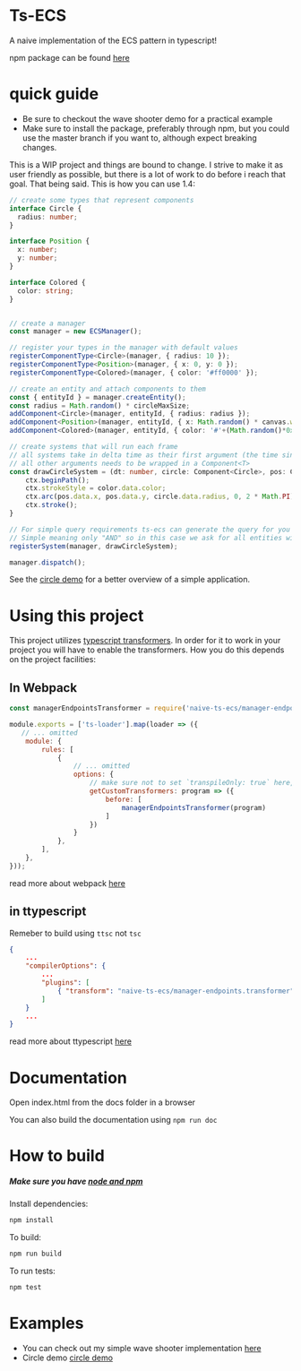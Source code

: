 # Ts-ECS
A naive implementation of the ECS pattern in typescript!

npm package can be found [here](https://www.npmjs.com/package/naive-ts-ecs)

# quick guide

- Be sure to checkout the wave shooter demo for a practical example
- Make sure to install the package, preferably through npm, but you could use the master branch if you want to, although expect breaking changes.

This is a WIP project and things are bound to change. I strive to make it as user friendly as possible, but there is a lot of work to do before i reach that goal. That being said. This is how you can use 1.4:

```typescript
// create some types that represent components
interface Circle {
  radius: number;
}

interface Position {
  x: number;
  y: number;
}

interface Colored {
  color: string;
}


// create a manager
const manager = new ECSManager();

// register your types in the manager with default values
registerComponentType<Circle>(manager, { radius: 10 });
registerComponentType<Position>(manager, { x: 0, y: 0 });
registerComponentType<Colored>(manager, { color: '#ff0000' });

// create an entity and attach components to them
const { entityId } = manager.createEntity();
const radius = Math.random() * circleMaxSize;
addComponent<Circle>(manager, entityId, { radius: radius });
addComponent<Position>(manager, entityId, { x: Math.random() * canvas.width, y: Math.random() * canvas.height });
addComponent<Colored>(manager, entityId, { color: '#'+(Math.random()*0xFFFFFF<<0).toString(16) });

// create systems that will run each frame 
// all systems take in delta time as their first argument (the time since last frame)
// all other arguments needs to be wrapped in a Component<T>
const drawCircleSystem = (dt: number, circle: Component<Circle>, pos: Component<Position>, color: Component<Colored>) => {
    ctx.beginPath();
    ctx.strokeStyle = color.data.color;
    ctx.arc(pos.data.x, pos.data.y, circle.data.radius, 0, 2 * Math.PI);
    ctx.stroke();
}

// For simple query requirements ts-ecs can generate the query for you base on your system
// Simple meaning only "AND" so in this case we ask for all entities with circle and position and color
registerSystem(manager, drawCircleSystem);

manager.dispatch();
```

See the [circle demo](https://github.com/Avokadoen/ts-ecs-circles-demo) for a better overview of a simple application.

# Using this project
This project utilizes [typescript transformers](https://github.com/madou/typescript-transformer-handbook). In order for it to work in your project you will have to enable the transformers. How you do this depends on the project facilities:

## In Webpack
```js
const managerEndpointsTransformer = require('naive-ts-ecs/manager-endpoints.transformer').default; // <--

module.exports = ['ts-loader'].map(loader => ({
   // ... omitted
    module: {
        rules: [
            {
                // ... omitted
                options: {
                    // make sure not to set `transpileOnly: true` here, otherwise it will not work
                    getCustomTransformers: program => ({
                        before: [
                            managerEndpointsTransformer(program)
                        ]
                    })
                }
            },
        ],
    },
}));
```
read more about webpack [here](https://webpack.js.org/guides/getting-started/)

## in ttypescript
Remeber to build using `ttsc` not `tsc`
```json
{
    ...
    "compilerOptions": {
        ...
        "plugins": [
            { "transform": "naive-ts-ecs/manager-endpoints.transformer" },
        ]
    }
    ...
}
```
read more about ttypescript [here](https://github.com/cevek/ttypescript)

# Documentation
Open index.html from the docs folder in a browser

You can also build the documentation using
``npm run doc``

# How to build
##### Make sure you have [node and npm](https://www.npmjs.com/get-npm) 

Install dependencies:
```bash 
npm install
```

To build:
```bash 
npm run build
```

To run tests: 
```bash 
npm test
```

# Examples
- You can check out my simple wave shooter implementation [here](https://github.com/Avokadoen/ts-ecs-waveshoot)
- Circle demo [circle demo](https://github.com/Avokadoen/ts-ecs-circles-demo)